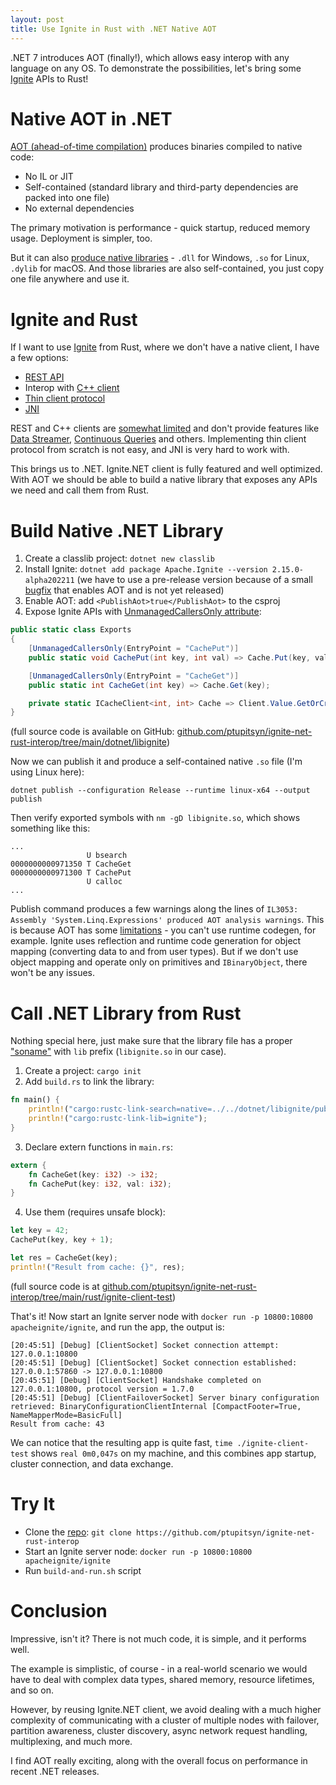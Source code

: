 ```yaml
---
layout: post
title: Use Ignite in Rust with .NET Native AOT
---
```


.NET 7 introduces AOT (finally!), which allows easy interop with any language on any OS. To demonstrate the possibilities, let's bring some [Ignite](https://ignite.apache.org/) APIs to Rust!

# Native AOT in .NET

[AOT (ahead-of-time compilation)](https://learn.microsoft.com/en-us/dotnet/core/deploying/native-aot/) produces binaries compiled to native code:
* No IL or JIT
* Self-contained (standard library and third-party dependencies are packed into one file)
* No external dependencies

The primary motivation is performance - quick startup, reduced memory usage. Deployment is simpler, too.

But it can also [produce native libraries](https://learn.microsoft.com/en-us/dotnet/core/deploying/native-aot/#build-native-libraries) - `.dll` for Windows, `.so` for Linux, `.dylib` for macOS.
And those libraries are also self-contained, you just copy one file anywhere and use it.

# Ignite and Rust

If I want to use [Ignite](https://ignite.apache.org/) from Rust, where we don't have a native client, I have a few options:
* [REST API](https://ignite.apache.org/docs/latest/restapi)
* Interop with [C++ client](https://ignite.apache.org/docs/latest/quick-start/cpp) 
* [Thin client protocol](https://cwiki.apache.org/confluence/display/IGNITE/IEP-9+Thin+Client+Protocol)
* [JNI](https://en.wikipedia.org/wiki/Java_Native_Interface)

REST and C++ clients are [somewhat limited](https://cwiki.apache.org/confluence/display/IGNITE/Thin+clients+features) and don't provide features like 
[Data Streamer](https://ignite.apache.org/docs/latest/data-streaming), [Continuous Queries](https://ignite.apache.org/docs/latest/key-value-api/continuous-queries) and others.
Implementing thin client protocol from scratch is not easy, and JNI is very hard to work with.

This brings us to .NET. Ignite.NET client is fully featured and well optimized. 
With AOT we should be able to build a native library that exposes any APIs we need and call them from Rust.

# Build Native .NET Library

1. Create a classlib project: `dotnet new classlib`
2. Install Ignite: `dotnet add package Apache.Ignite --version 2.15.0-alpha202211` (we have to use a pre-release version because of a small [bugfix](https://github.com/apache/ignite/commit/6ad8d4085b48f0bd667f478df7a1b91e521c97c3) that enables AOT and is not yet released)
3. Enable AOT: add `<PublishAot>true</PublishAot>` to the csproj 
4. Expose Ignite APIs with [UnmanagedCallersOnly attribute](https://learn.microsoft.com/en-us/dotnet/api/system.runtime.interopservices.unmanagedcallersonlyattribute?view=net-6.0):
```csharp
public static class Exports
{
    [UnmanagedCallersOnly(EntryPoint = "CachePut")]
    public static void CachePut(int key, int val) => Cache.Put(key, val);

    [UnmanagedCallersOnly(EntryPoint = "CacheGet")]
    public static int CacheGet(int key) => Cache.Get(key);

    private static ICacheClient<int, int> Cache => Client.Value.GetOrCreateCache<int, int>("c");
}
```

(full source code is available on GitHub: [github.com/ptupitsyn/ignite-net-rust-interop/tree/main/dotnet/libignite](https://github.com/ptupitsyn/ignite-net-rust-interop/tree/main/dotnet/libignite))

Now we can publish it and produce a self-contained native `.so` file (I'm using Linux here):
```
dotnet publish --configuration Release --runtime linux-x64 --output publish
```

Then verify exported symbols with `nm -gD libignite.so`, which shows something like this:
```
...
                 U bsearch
0000000000971350 T CacheGet
0000000000971300 T CachePut
                 U calloc
...
```

Publish command produces a few warnings along the lines of `IL3053: Assembly 'System.Linq.Expressions' produced AOT analysis warnings`. 
This is because AOT has some [limitations](https://learn.microsoft.com/en-us/dotnet/core/deploying/native-aot/#limitations-of-native-aot-deployment) - you can't use runtime codegen, for example. Ignite uses reflection and runtime code generation for object mapping (converting data to and from user types). 
But if we don't use object mapping and operate only on primitives and `IBinaryObject`, there won't be any issues.

# Call .NET Library from Rust

Nothing special here, just make sure that the library file has a proper ["soname"](https://en.wikipedia.org/wiki/Soname) with `lib` prefix (`libignite.so` in our case).

1. Create a project: `cargo init`
2. Add `build.rs` to link the library:
```rust
fn main() {
    println!("cargo:rustc-link-search=native=../../dotnet/libignite/publish");
    println!("cargo:rustc-link-lib=ignite");
}
```
3. Declare extern functions in `main.rs`:
```rust
extern {
    fn CacheGet(key: i32) -> i32;
    fn CachePut(key: i32, val: i32);
}
```
4. Use them (requires unsafe block):

```rust
let key = 42;
CachePut(key, key + 1);

let res = CacheGet(key);
println!("Result from cache: {}", res);
```

(full source code is at [github.com/ptupitsyn/ignite-net-rust-interop/tree/main/rust/ignite-client-test](https://github.com/ptupitsyn/ignite-net-rust-interop/tree/main/rust/ignite-client-test))

That's it! Now start an Ignite server node with `docker run -p 10800:10800 apacheignite/ignite`, and run the app, the output is:
```
[20:45:51] [Debug] [ClientSocket] Socket connection attempt: 127.0.0.1:10800
[20:45:51] [Debug] [ClientSocket] Socket connection established: 127.0.0.1:57860 -> 127.0.0.1:10800
[20:45:51] [Debug] [ClientSocket] Handshake completed on 127.0.0.1:10800, protocol version = 1.7.0
[20:45:51] [Debug] [ClientFailoverSocket] Server binary configuration retrieved: BinaryConfigurationClientInternal [CompactFooter=True, NameMapperMode=BasicFull]
Result from cache: 43
```

We can notice that the resulting app is quite fast, `time ./ignite-client-test` shows `real	0m0,047s` on my machine, and this combines app startup, cluster connection, and data exchange.

# Try It

* Clone the [repo](https://github.com/ptupitsyn/ignite-net-rust-interop): `git clone https://github.com/ptupitsyn/ignite-net-rust-interop`
* Start an Ignite server node: `docker run -p 10800:10800 apacheignite/ignite`
* Run `build-and-run.sh` script

# Conclusion

Impressive, isn't it? There is not much code, it is simple, and it performs well.

The example is simplistic, of course - in a real-world scenario we would have to deal with complex data types, shared memory, resource lifetimes, and so on.

However, by reusing Ignite.NET client, we avoid dealing with a much higher complexity of communicating with a cluster of multiple nodes with failover, partition awareness, cluster discovery, async network request handling, multiplexing, and much more.

I find AOT really exciting, along with the overall focus on performance in recent .NET releases.  
